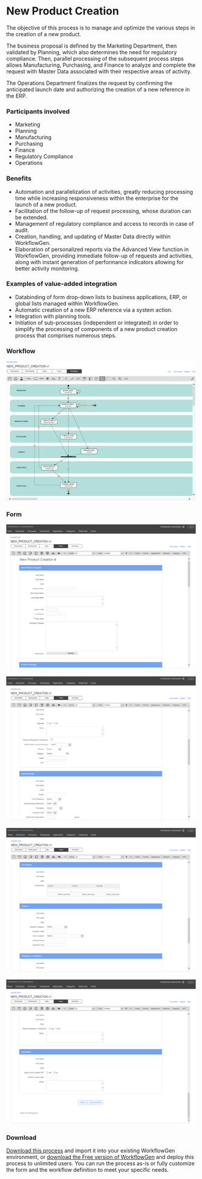 # New Product Creation

The objective of this process is to manage and optimize the various steps in the creation of a new product.

The business proposal is defined by the Marketing Department, then validated by Planning, which also determines the need for regulatory compliance. Then, parallel processing of the subsequent process steps allows Manufacturing, Purchasing, and Finance to analyze and complete the request with Master Data associated with their respective areas of activity.

The Operations Department finalizes the request by confirming the anticipated launch date and authorizing the creation of a new reference in the ERP.

### Participants involved

* Marketing
* Planning
* Manufacturing
* Purchasing
* Finance
* Regulatory Compliance
* Operations

### Benefits

* Automation and parallelization of activities, greatly reducing processing time while increasing responsiveness within the enterprise for the launch of a new product.
* Facilitation of the follow-up of request processing, whose duration can be extended.
* Management of regulatory compliance and access to records in case of audit.
* Creation, handling, and updating of Master Data directly within WorkflowGen.
* Elaboration of personalized reports via the Advanced View function in WorkflowGen, providing immediate follow-up of requests and activities, along with instant generation of performance indicators allowing for better activity monitoring.

### Examples of value-added integration

* Databinding of form drop-down lists to business applications, ERP, or global lists managed within WorkflowGen.
* Automatic creation of a new ERP reference via a system action.
* Integration with planning tools.
* Initiation of sub-processes \(independent or integrated\) in order to simplify the processing of components of a new product creation process that comprises numerous steps.


### Workflow

![New product creation workflow](assets/new-prod-creation-workflow.png)

### Form

![New product creation form 1](assets/new-prod-creation-form-1.png)<br /><br />
![New product creation form 2](assets/new-prod-creation-form-2.png)<br /><br />
![New product creation form 3](assets/new-prod-creation-form-3.png)<br /><br />
![New product creation form 4](assets/new-prod-creation-form-4.png)


### Download

[Download this process](dist/new-product-creation-v1.xml.zip) and import it into your existing WorkflowGen environment, or [download the Free version of WorkflowGen](https://www.workflowgen.com/download-free-workflow-software/) and deploy this process to unlimited users. You can run the process as-is or fully customize the form and the workflow definition to meet your specific needs. 

